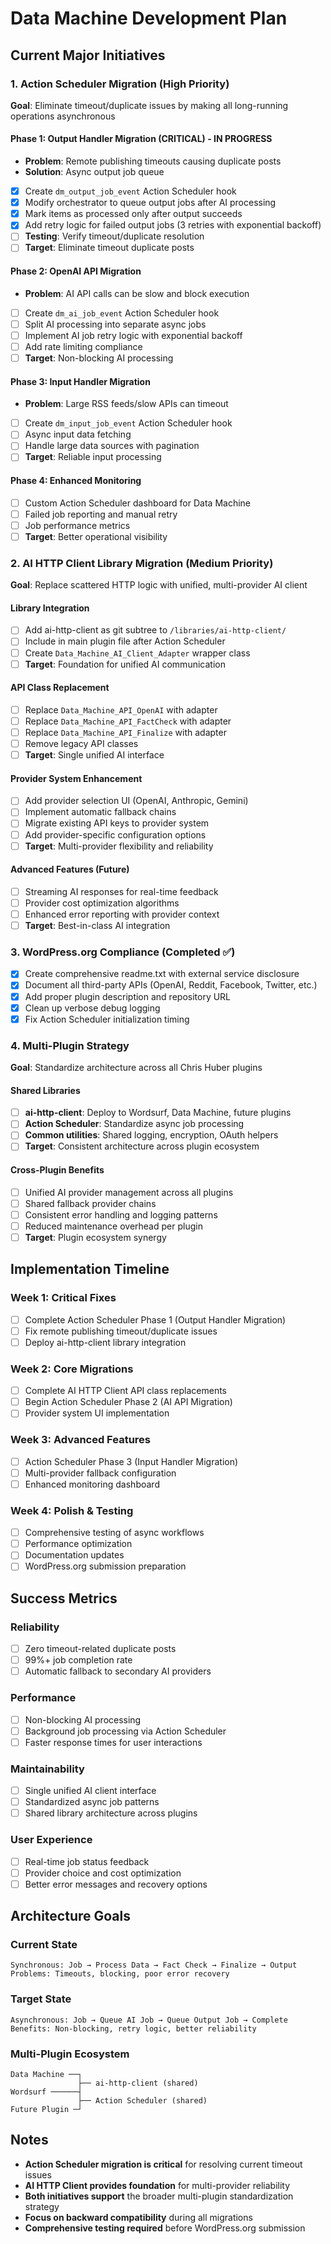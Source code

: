 # Data Machine Development Plan

## Current Major Initiatives

### 1. Action Scheduler Migration (High Priority)
**Goal**: Eliminate timeout/duplicate issues by making all long-running operations asynchronous

#### Phase 1: Output Handler Migration (CRITICAL) - IN PROGRESS
- **Problem**: Remote publishing timeouts causing duplicate posts
- **Solution**: Async output job queue
- [x] Create `dm_output_job_event` Action Scheduler hook
- [x] Modify orchestrator to queue output jobs after AI processing
- [x] Mark items as processed only after output succeeds
- [x] Add retry logic for failed output jobs (3 retries with exponential backoff)
- [ ] **Testing**: Verify timeout/duplicate resolution
- [ ] **Target**: Eliminate timeout duplicate posts

#### Phase 2: OpenAI API Migration
- **Problem**: AI API calls can be slow and block execution
- [ ] Create `dm_ai_job_event` Action Scheduler hook
- [ ] Split AI processing into separate async jobs
- [ ] Implement AI job retry logic with exponential backoff
- [ ] Add rate limiting compliance
- [ ] **Target**: Non-blocking AI processing

#### Phase 3: Input Handler Migration
- **Problem**: Large RSS feeds/slow APIs can timeout
- [ ] Create `dm_input_job_event` Action Scheduler hook
- [ ] Async input data fetching
- [ ] Handle large data sources with pagination
- [ ] **Target**: Reliable input processing

#### Phase 4: Enhanced Monitoring
- [ ] Custom Action Scheduler dashboard for Data Machine
- [ ] Failed job reporting and manual retry
- [ ] Job performance metrics
- [ ] **Target**: Better operational visibility

### 2. AI HTTP Client Library Migration (Medium Priority)
**Goal**: Replace scattered HTTP logic with unified, multi-provider AI client

#### Library Integration
- [ ] Add ai-http-client as git subtree to `/libraries/ai-http-client/`
- [ ] Include in main plugin file after Action Scheduler
- [ ] Create `Data_Machine_AI_Client_Adapter` wrapper class
- [ ] **Target**: Foundation for unified AI communication

#### API Class Replacement
- [ ] Replace `Data_Machine_API_OpenAI` with adapter
- [ ] Replace `Data_Machine_API_FactCheck` with adapter  
- [ ] Replace `Data_Machine_API_Finalize` with adapter
- [ ] Remove legacy API classes
- [ ] **Target**: Single unified AI interface

#### Provider System Enhancement
- [ ] Add provider selection UI (OpenAI, Anthropic, Gemini)
- [ ] Implement automatic fallback chains
- [ ] Migrate existing API keys to provider system
- [ ] Add provider-specific configuration options
- [ ] **Target**: Multi-provider flexibility and reliability

#### Advanced Features (Future)
- [ ] Streaming AI responses for real-time feedback
- [ ] Provider cost optimization algorithms
- [ ] Enhanced error reporting with provider context
- [ ] **Target**: Best-in-class AI integration

### 3. WordPress.org Compliance (Completed ✅)
- [x] Create comprehensive readme.txt with external service disclosure
- [x] Document all third-party APIs (OpenAI, Reddit, Facebook, Twitter, etc.)
- [x] Add proper plugin description and repository URL
- [x] Clean up verbose debug logging
- [x] Fix Action Scheduler initialization timing

### 4. Multi-Plugin Strategy
**Goal**: Standardize architecture across all Chris Huber plugins

#### Shared Libraries
- [ ] **ai-http-client**: Deploy to Wordsurf, Data Machine, future plugins
- [ ] **Action Scheduler**: Standardize async job processing
- [ ] **Common utilities**: Shared logging, encryption, OAuth helpers
- [ ] **Target**: Consistent architecture across plugin ecosystem

#### Cross-Plugin Benefits
- [ ] Unified AI provider management across all plugins
- [ ] Shared fallback provider chains
- [ ] Consistent error handling and logging patterns
- [ ] Reduced maintenance overhead per plugin
- [ ] **Target**: Plugin ecosystem synergy

## Implementation Timeline

### Week 1: Critical Fixes
- [ ] Complete Action Scheduler Phase 1 (Output Handler Migration)
- [ ] Fix remote publishing timeout/duplicate issues
- [ ] Deploy ai-http-client library integration

### Week 2: Core Migrations  
- [ ] Complete AI HTTP Client API class replacements
- [ ] Begin Action Scheduler Phase 2 (AI API Migration)
- [ ] Provider system UI implementation

### Week 3: Advanced Features
- [ ] Action Scheduler Phase 3 (Input Handler Migration)
- [ ] Multi-provider fallback configuration
- [ ] Enhanced monitoring dashboard

### Week 4: Polish & Testing
- [ ] Comprehensive testing of async workflows
- [ ] Performance optimization
- [ ] Documentation updates
- [ ] WordPress.org submission preparation

## Success Metrics

### Reliability
- [ ] Zero timeout-related duplicate posts
- [ ] 99%+ job completion rate
- [ ] Automatic fallback to secondary AI providers

### Performance  
- [ ] Non-blocking AI processing
- [ ] Background job processing via Action Scheduler
- [ ] Faster response times for user interactions

### Maintainability
- [ ] Single unified AI client interface
- [ ] Standardized async job patterns
- [ ] Shared library architecture across plugins

### User Experience
- [ ] Real-time job status feedback
- [ ] Provider choice and cost optimization
- [ ] Better error messages and recovery options

## Architecture Goals

### Current State
```
Synchronous: Job → Process Data → Fact Check → Finalize → Output
Problems: Timeouts, blocking, poor error recovery
```

### Target State
```
Asynchronous: Job → Queue AI Job → Queue Output Job → Complete
Benefits: Non-blocking, retry logic, better reliability
```

### Multi-Plugin Ecosystem
```
Data Machine ──┐
               ├── ai-http-client (shared)
Wordsurf ──────┤
               ├── Action Scheduler (shared)
Future Plugin ─┘
```

## Notes
- **Action Scheduler migration is critical** for resolving current timeout issues
- **AI HTTP Client provides foundation** for multi-provider reliability
- **Both initiatives support** the broader multi-plugin standardization strategy
- **Focus on backward compatibility** during all migrations
- **Comprehensive testing required** before WordPress.org submission